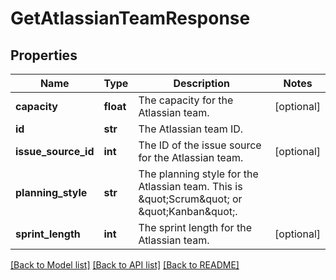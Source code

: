# GetAtlassianTeamResponse

## Properties
Name | Type | Description | Notes
------------ | ------------- | ------------- | -------------
**capacity** | **float** | The capacity for the Atlassian team. | [optional] 
**id** | **str** | The Atlassian team ID. | 
**issue_source_id** | **int** | The ID of the issue source for the Atlassian team. | [optional] 
**planning_style** | **str** | The planning style for the Atlassian team. This is \&quot;Scrum\&quot; or \&quot;Kanban\&quot;. | 
**sprint_length** | **int** | The sprint length for the Atlassian team. | [optional] 

[[Back to Model list]](../README.md#documentation-for-models) [[Back to API list]](../README.md#documentation-for-api-endpoints) [[Back to README]](../README.md)

